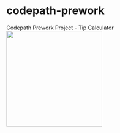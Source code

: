 # codepath-prework
Codepath Prework Project - Tip Calculator
<br>
<img src="http://g.recordit.co/veBM3hnZ6N.gif" width=250>
<br>
